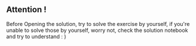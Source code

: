 ## Attention !
Before Opening the solution, try to solve the exercise by yourself, if you're unable to solve those by yourself, worry not, check the solution notebook and try to understand : )
